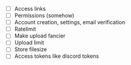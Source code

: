 - [ ] Access links  
- [ ] Permissions (somehow)
- [ ] Account creation, settings, email verification
- [ ] Ratelimit
- [ ] Make upload fancier
- [ ] Upload limit
- [ ] Store filesize
- [ ] Access tokens like discord tokens